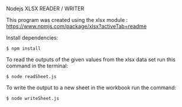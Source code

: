 Nodejs XLSX READER / WRITER

This program was created using the xlsx module : https://www.npmjs.com/package/xlsx?activeTab=readme

Install dependencies: 
```
$ npm install
```
To read the outputs of the given values from the xlsx data set run this command in the terminal: 
```
$ node readSheet.js
```
To write the output to a new sheet in the workbook run the command:
```
$ node writeSheet.js
```
